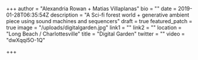 +++
author = "Alexandria Rowan + Matias Villaplanas"
bio = ""
date = 2019-01-28T06:35:54Z
description = "A Sci-fi forest world + generative ambient piece using sound machines and sequencers"
draft = true
featured_patch = true
image = "/uploads/digitalgarden.jpg"
link1 = ""
link2 = ""
location = "Long Beach / Charlottesville"
title = "Digital Garden"
twitter = ""
video = "dwXqqi5O-1Q"

+++

